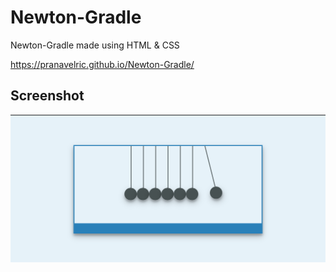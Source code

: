 # Newton-Gradle
Newton-Gradle made using HTML & CSS


https://pranavelric.github.io/Newton-Gradle/


## Screenshot

<img src="screenshot.png" />
